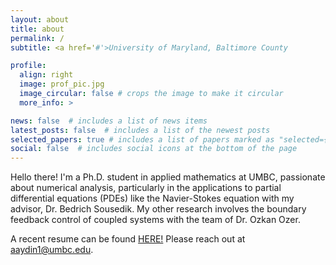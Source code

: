 ```yaml
---
layout: about
title: about
permalink: /
subtitle: <a href='#'>University of Maryland, Baltimore County

profile:
  align: right
  image: prof_pic.jpg
  image_circular: false # crops the image to make it circular
  more_info: >

news: false  # includes a list of news items
latest_posts: false  # includes a list of the newest posts
selected_papers: true # includes a list of papers marked as "selected={true}"
social: false  # includes social icons at the bottom of the page
---
```


Hello there! I'm a Ph.D. student in applied mathematics at UMBC, passionate about numerical analysis, particularly in the applications to partial differential equations (PDEs) like the Navier-Stokes equation with my advisor, Dr. Bedrich Sousedik. My other research involves the boundary feedback control of coupled systems with the team of Dr. Ozkan Ozer.

A recent resume can be found [HERE!](assets/pdf/resume.pdf) Please reach out at <a href='mailto:aaydin1@umbc.edu'>aaydin1@umbc.edu</a>.